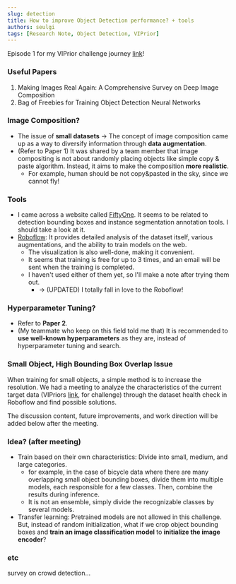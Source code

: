```yaml
---
slug: detection
title: How to improve Object Detection performance? + tools
authors: seulgi
tags: [Research Note, Object Detection, VIPrior]
---
```



Episode 1 for my VIPrior challenge journey [link](https://vipriors.github.io/)!


<!--truncate-->

### Useful Papers
1. Making Images Real Again: A Comprehensive Survey on Deep Image Composition
2. Bag of Freebies for Training Object Detection Neural Networks


### Image Composition?
- The issue of **small datasets** -> The concept of image composition came up as a way to diversify information through **data augmentation**.
- (Refer to Paper 1) It was shared by a team member that image compositing is not about randomly placing objects like simple copy & paste algorithm. Instead, it aims to make the composition **more realistic**.
  - For example, human should be not copy&pasted in the sky, since we cannot fly!


### Tools
- I came across a website called [FiftyOne](https://voxel51.com/docs/fiftyone/). It seems to be related to detection bounding boxes and instance segmentation annotation tools. I should take a look at it.
- [Roboflow](https://roboflow.com/): It provides detailed analysis of the dataset itself, various augmentations, and the ability to train models on the web.
  - The visualization is also well-done, making it convenient.
  - It seems that training is free for up to 3 times, and an email will be sent when the training is completed.
  - I haven't used either of them yet, so I'll make a note after trying them out.
    - -> (UPDATED) I totally fall in love to the Roboflow!


### Hyperparameter Tuning?
- Refer to **Paper 2**.
- (My teammate who keep on this field told me that) It is recommended to **use well-known hyperparameters** as they are, instead of hyperparameter tuning and search.


### Small Object, High Bounding Box Overlap Issue
When training for small objects, a simple method is to increase the resolution.
We had a meeting to analyze the characteristics of the current target data (VIPriors [link](https://vipriors.github.io/), for challenge) through the dataset health check in Roboflow and find possible solutions.

The discussion content, future improvements, and work direction will be added below after the meeting.



### Idea? (after meeting)
- Train based on their own characteristics: Divide into small, medium, and large categories.
  - for example, in the case of bicycle data where there are many overlapping small object bounding boxes, divide them into multiple models, each responsible for a few classes. Then, combine the results during inference.
  - It is not an ensemble, simply divide the recognizable classes by several models.
- Transfer learning: Pretrained models are not allowed in this challenge. But, instead of random initialization, what if we crop object bounding boxes and **train an image classification model** to **initialize the image encoder**?



### etc
survey on crowd detection...